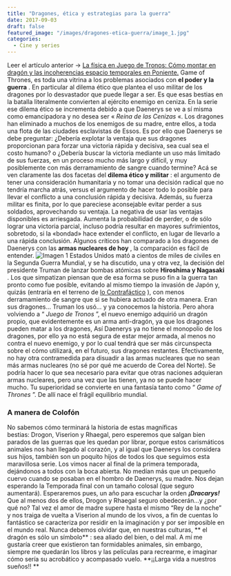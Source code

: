 ```yaml
---
title: "Dragones, ética y estrategias para la guerra"
date: 2017-09-03
draft: false
featured_image: "/images/dragones-etica-guerra/image_1.jpg"
categories:
  - Cine y series
---
```


Leer el artículo anterior → 
[La física en Juego de Tronos: Cómo montar en dragón y las incoherencias espacio temporales en Poniente.](http://edgarredondo.com/fisica-juego-tronos/)
Game of Thrones, es toda una vitrina a los problemas asociados con 
**el poder y la guerra**
. En particular al dilema ético que plantea el uso militar de los dragones por lo desvastador que puede llegar a ser. Es que esas bestias en la batalla literalmente convierten al ejército enemigo en ceniza.
En la serie ese dilema ético se incrementa debido a que Daenerys se ve a sí misma como emancipadora y no desea ser «
*Reina de las Cenizas*
«. Los dragones han eliminado a muchos de los enemigos de su madre, entre ellos, a toda una flota de las ciudades esclavistas de Essos.
Es por ello que Daenerys se debe preguntar:
¿Debería explotar la ventaja que sus dragones proporcionan para forzar una victoria rápida y decisiva, sea cual sea el costo humano?
o
¿Debería buscar la victoria mediante un uso más limitado de sus fuerzas, en un proceso mucho más largo y difícil, y muy posiblemente con más derramamiento de sangre cuando termine?
Acá se ven claramente las dos facetas del 
**dilema ético y militar**
: el argumento de tener una consideración humanitaria y no tomar una decisión radical que no tendría marcha atrás, versus el argumento de hacer todo lo posible para llevar el conflicto a una conclusión rápida y decisiva. Además, su fuerza militar es finita, por lo que pareciese aconsejable evitar perder a sus soldados, aprovechando su ventaja.
La negativa de usar las ventajas disponibles es arriesgada. Aumenta la probabilidad de perder, o de sólo lograr una victoria parcial, incluso podría resultar en mayores sufrimientos, sobretodo, si la «bondad» hace extender el conflicto, en lugar de llevarlo a una rápida conclusión.
Algunos críticos han comparado a los dragones de Daenerys con las 
**armas nucleares de hoy**
, la comparación es fácil de entender.
![Imagen 1](/images/dragones-etica-guerra/image_1.jpg)
Estados Unidos mató a cientos de miles de civiles en la Segunda Guerra Mundial, y se ha discutido, una y otra vez, la decisión del presidente Truman de lanzar bombas atómicas sobre 
**Hiroshima y Nagasaki**
. Los que simpatizan piensan que de esa forma se puso fin a la guerra tan pronto como fue posible, evitando al mismo tiempo la invasión de Japón y, quizás (entraría en el terreno de 
[lo Contrafáctico](http://edgarredondo.com/los-contrafacticos/)
), con menos derramamiento de sangre que si se hubiera actuado de otra manera.
Eran sus dragones… Truman los usó… y ya conocemos la historia.
Pero ahora volviendo a “
*Juego de Tronos*
”, el nuevo enemigo adquirió un dragón propio, que evidentemente es un arma anti-dragón, ya que los dragones pueden matar a los dragones, Así Daenerys ya no tiene el monopolio de los dragones, por ello ya no está segura de estar mejor armada, al menos no contra el nuevo enemigo, y por lo cual tendrá que ser más circunspecta sobre el cómo utilizará, en el futuro, sus dragones restantes.
Efectivamente, no hay otra contramedida para disuadir a las armas nucleares que no sean más armas nucleares (no sé por qué me acuerdo de Corea del Norte). Se podría hacer lo que sea necesario para evitar que otras naciones adquieran armas nucleares, pero una vez que las tienen, ya no se puede hacer mucho. Tu superioridad se convierte en una fantasía tanto como “
*Game of Thrones*
”. De allí nace el frágil equilibrio mundial.
### A manera de Colofón
No sabemos cómo terminará la historia de estas magníficas bestias: Drogon, Viserion y Rhaegal, pero esperemos que salgan bien parados de las guerras que les quedan por librar, porque estos carismáticos animales nos han llegado al corazón, y al igual que Daenerys los considera sus hijos, también son un poquito hijos de todos los que seguimos esta maravillosa serie.
Los vimos nacer al final de la primera temporada, dejándonos a todos con la boca abierta. No medían más que un pequeño cuervo cuando se posaban en el hombro de Daenerys, su madre. Nos dejan esperando la Temporada final con un tamaño colosal (que seguro aumentará). Esperaremos pues, un año para escuchar la orden 
***¡Dracarys!***
 Que al menos dos de ellos, Drogon y Rhaegal seguro obedecerán…y ¿por qué no? Tal vez el amor de madre supere hasta el mismo “Rey de la noche” y nos traiga de vuelta a Viserion al mundo de los vivos, a fin de cuentas lo fantástico se caracteriza por residir en la imaginación y por ser imposible en el mundo real.
Nunca debemos olvidar que, en nuestras culturas,
** el dragón es sólo un símbolo**
: sea aliado del bien, o del mal. A mí me gustaría creer que existieron tan formidables animales, sin embargo, siempre me quedarán los libros y las películas para recrearme, e imaginar cómo sería su acrobático y acompasado vuelo.
**¡¡Larga vida a nuestros sueños!! **